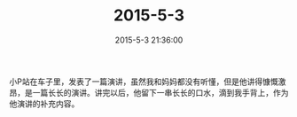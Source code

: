 ﻿---
title: "2015-5-3"
date: 2015-5-3 21:36:00
tags: 文字
categories: 爸爸
---
小P站在车子里，发表了一篇演讲，虽然我和妈妈都没有听懂，但是他讲得慷慨激昂，是一篇长长的演讲。讲完以后，他留下一串长长的口水，滴到我手背上，作为他演讲的补充内容。 
